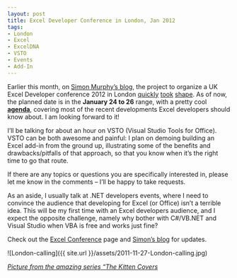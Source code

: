 ```yaml
---
layout: post
title: Excel Developer Conference in London, Jan 2012
tags:
- London
- Excel
- ExcelDNA
- VSTO
- Events
- Add-In
---
```


Earlier this month, on [Simon Murphy’s blog](http://smurfonspreadsheets.wordpress.com/), the project to organize a UK Excel Developer conference 2012 in London [quickly](http://smurfonspreadsheets.wordpress.com/2011/11/01/reader-request/) [took](http://smurfonspreadsheets.wordpress.com/2011/11/03/excel-developer-conference-london-jan-2012/) [shape](http://smurfonspreadsheets.wordpress.com/2011/11/22/excel-developer-conference-update/). As of now, the planned date is in the **January 24 to 26** range, with a pretty cool [**agenda**](http://xlconf.wordpress.com/2011/11/22/uk-excel-developer-conference-london-january-2012/), covering most of the recent developments Excel developers should know about. I am looking forward to it!  

I’ll be talking for about an hour on VSTO (Visual Studio Tools for Office). VSTO can be both awesome and painful: I plan on demoing building an Excel add-in from the ground up, illustrating some of the benefits and drawbacks/pitfalls of that approach, so that you know when it’s the right time to go that route.  

If there are any topics or questions you are specifically interested in, please let me know in the comments – I’ll be happy to take requests.  

As an aside, I usually talk at .NET developers events, where I need to convince the audience that developing for Excel (or Office) isn’t a terrible idea. This will be my first time with an Excel developers audience, and I expect the opposite challenge, namely why bother with C#/VB.NET and Visual Studio when VBA is free and works just fine?  

Check out the [Excel Conference](http://xlconf.wordpress.com/) page and [Simon’s blog](http://smurfonspreadsheets.wordpress.com/) for updates.  

![London-calling]({{ site.url }}/assets/2011-11-27-London-calling.jpg)

*[Picture from the amazing series “The Kitten Covers](http://thekittencovers.tumblr.com)*
